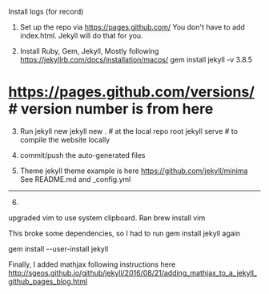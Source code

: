 Install logs (for record)

1. Set up the repo via https://pages.github.com/
You don't have to add index.html. Jekyll will do that for you.

2. Install Ruby, Gem, Jekyll, Mostly following https://jekyllrb.com/docs/installation/macos/
gem install jekyll -v 3.8.5
# https://pages.github.com/versions/ # version number is from here

3. Run jekyll new
jekyll new .  # at the local repo root
jekyll serve # to compile the website locally

4. commit/push the auto-generated files

5. Theme
jekyll theme example is here https://github.com/jekyll/minima
See README.md and _config.yml

-------------------

6.

upgraded vim to use system clipboard. Ran
brew install vim

This broke some dependencies, so I had to run gem install jekyll again

gem install --user-install jekyll

Finally, I added mathjax following instructions here
http://sgeos.github.io/github/jekyll/2016/08/21/adding_mathjax_to_a_jekyll_github_pages_blog.html


